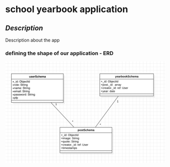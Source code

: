 # school yearbook application

## **_Description_**

Description about the app

### defining the shape of our application - ERD

![erd](./erd.png)
